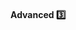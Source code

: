 <link rel="stylesheet" href="{{baseUrl}}/css/textbook.css">

<div class="website-content">

<div id="title">

#### Advanced :three:

</div>

<div id="body">

<panel header="**Make the Happy Path Prominent**" type="seamless" expanded>
  <include src="../../practices/makeHappyPathProminent/index.md#main" />
</panel>

</div>

<div id="extras">
</div>

</div>
